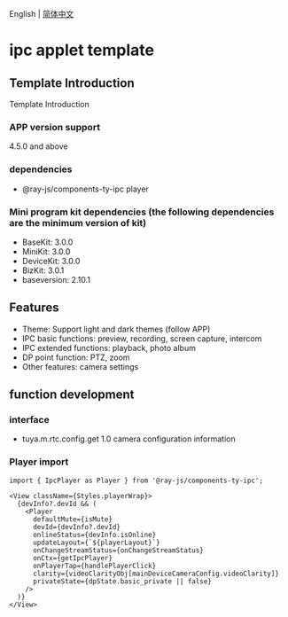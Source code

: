 English | [简体中文](./README-zh_CN.md)

# ipc applet template

## Template Introduction

Template Introduction

### APP version support

4.5.0 and above

### dependencies

- @ray-js/components-ty-ipc player

### Mini program kit dependencies (the following dependencies are the minimum version of kit)

- BaseKit: 3.0.0
- MiniKit: 3.0.0
- DeviceKit: 3.0.0
- BizKit: 3.0.1
- baseversion: 2.10.1

## Features

- Theme: Support light and dark themes (follow APP)
- IPC basic functions: preview, recording, screen capture, intercom
- IPC extended functions: playback, photo album
- DP point function: PTZ, zoom
- Other features: camera settings

## function development

### interface

- tuya.m.rtc.config.get 1.0 camera configuration information

### Player import

```tsx
import { IpcPlayer as Player } from '@ray-js/components-ty-ipc';

<View className={Styles.playerWrap}>
  {devInfo?.devId && (
    <Player
      defaultMute={isMute}
      devId={devInfo?.devId}
      onlineStatus={devInfo.isOnline}
      updateLayout={`${playerLayout}`}
      onChangeStreamStatus={onChangeStreamStatus}
      onCtx={getIpcPlayer}
      onPlayerTap={handlePlayerClick}
      clarity={videoClarityObj[mainDeviceCameraConfig.videoClarity]}
      privateState={dpState.basic_private || false}
    />
  )}
</View>
```

